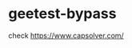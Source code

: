 # geetest-bypass
check https://www.capsolver.com/ 





















                                                                                  